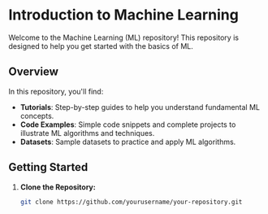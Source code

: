 # Introduction to Machine Learning

Welcome to the Machine Learning (ML) repository! This repository is designed to help you get started with the basics of ML.

## Overview

In this repository, you'll find:

- **Tutorials**: Step-by-step guides to help you understand fundamental ML concepts.
- **Code Examples**: Simple code snippets and complete projects to illustrate ML algorithms and techniques.
- **Datasets**: Sample datasets to practice and apply ML algorithms.

## Getting Started

1. **Clone the Repository:**
   ```bash
   git clone https://github.com/yourusername/your-repository.git

